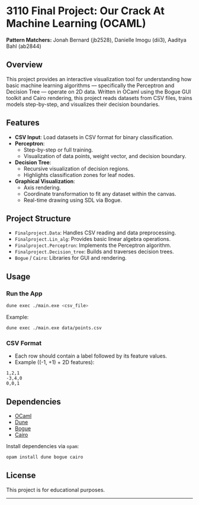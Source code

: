 
# 3110 Final Project: Our Crack At Machine Learning (OCAML)

 **Pattern Matchers:** Jonah Bernard (jb2528), Danielle Imogu (dii3), Aaditya Bahl (ab2844)
## Overview

This project provides an interactive visualization tool for understanding how basic machine learning algorithms — specifically the Perceptron and Decision Tree — operate on 2D data. Written in OCaml using the Bogue GUI toolkit and Cairo rendering, this project reads datasets from CSV files, trains models step-by-step, and visualizes their decision boundaries.

## Features

- **CSV Input**: Load datasets in CSV format for binary classification.
- **Perceptron**:
  - Step-by-step or full training.
  - Visualization of data points, weight vector, and decision boundary.
- **Decision Tree**:
  - Recursive visualization of decision regions.
  - Highlights classification zones for leaf nodes.
- **Graphical Visualization**:
  - Axis rendering.
  - Coordinate transformation to fit any dataset within the canvas.
  - Real-time drawing using SDL via Bogue.

## Project Structure

- `Finalproject.Data`: Handles CSV reading and data preprocessing.
- `Finalproject.Lin_alg`: Provides basic linear algebra operations.
- `Finalproject.Perceptron`: Implements the Perceptron algorithm.
- `Finalproject.Decision_tree`: Builds and traverses decision trees.
- `Bogue` / `Cairo`: Libraries for GUI and rendering.

## Usage

### Run the App

```bash
dune exec ./main.exe <csv_file>
```

Example:

```bash
dune exec ./main.exe data/points.csv
```

### CSV Format

- Each row should contain a label followed by its feature values.
- Example ((-1, +1) + 2D features):

```
1,2,1
-3,4,0
0,0,1
```

## Dependencies

- [OCaml](https://ocaml.org/)
- [Dune](https://dune.build/)
- [Bogue](https://github.com/sanette/bogue)
- [Cairo](https://cairographics.org/)

Install dependencies via `opam`:

```bash
opam install dune bogue cairo
```

## License

This project is for educational purposes.

---
